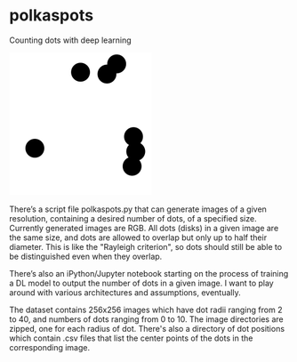 # polkaspots
Counting dots with deep learning

![](dots_radius_17_count_07_00015.png)

There’s a script file polkaspots.py that can generate images of a given resolution, containing a desired number of dots, of a specified size. Currently generated images are RGB. All dots (disks) in a given image are the same size, and dots are allowed to overlap but only up to half their diameter. This is like the "Rayleigh criterion", so dots should still be able to be distinguished even when they overlap. 

There’s also an iPython/Jupyter notebook starting on the process of training a DL model to output the number of dots in a given image. I want to play around with various architectures and assumptions, eventually.

The dataset contains 256x256 images which have dot radii ranging from 2 to 40, and numbers of dots ranging from 0 to 10. The image directories are zipped, one for each radius of dot. There's also a directory of dot positions which contain .csv files that list the center points of the dots in the corresponding image.
